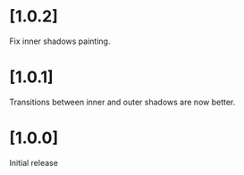 # [1.0.2]

Fix inner shadows painting.

# [1.0.1]

Transitions between inner and outer shadows are now better.

# [1.0.0]

Initial release
